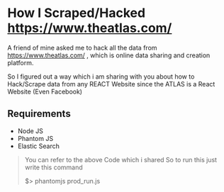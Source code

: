 # How I Scraped/Hacked https://www.theatlas.com/ 

A friend of mine asked me to hack all the data from https://www.theatlas.com/ , which is online data sharing and creation platform.

So I figured out a way which i am sharing with you about how to Hack/Scrape data from any REACT Website since the ATLAS is a React Website (Even Facebook)

## Requirements
  - Node JS
  - Phantom JS
  - Elastic Search

> You can refer to the above Code which i shared
> So to run this just write this command
> 
> $> phantomjs prod_run.js

